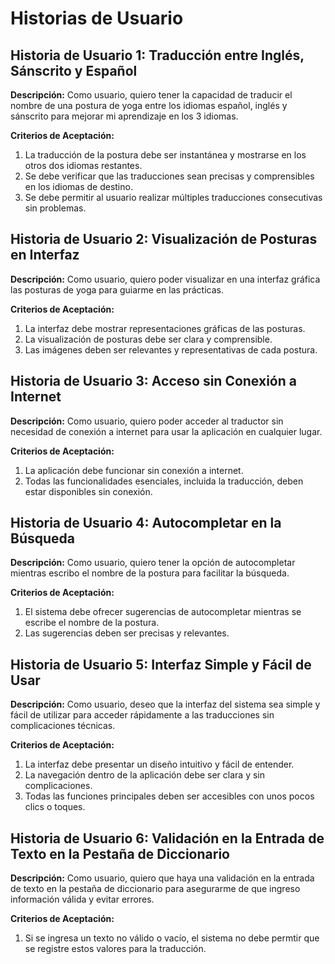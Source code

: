 # Historias de Usuario

## Historia de Usuario 1: Traducción entre Inglés, Sánscrito y Español

**Descripción:**
Como usuario, quiero tener la capacidad de traducir el nombre de una postura de yoga entre los idiomas español, inglés y sánscrito para mejorar mi aprendizaje en los 3 idiomas.

**Criterios de Aceptación:**
1. La traducción de la postura debe ser instantánea y mostrarse en los otros dos idiomas restantes.
2. Se debe verificar que las traducciones sean precisas y comprensibles en los idiomas de destino.
3. Se debe permitir al usuario realizar múltiples traducciones consecutivas sin problemas.

## Historia de Usuario 2: Visualización de Posturas en Interfaz

**Descripción:**
Como usuario, quiero poder visualizar en una interfaz gráfica las posturas de yoga para guiarme en las prácticas.

**Criterios de Aceptación:**
1. La interfaz debe mostrar representaciones gráficas de las posturas.
2. La visualización de posturas debe ser clara y comprensible.
3. Las imágenes deben ser relevantes y representativas de cada postura.


## Historia de Usuario 3: Acceso sin Conexión a Internet

**Descripción:**
Como usuario, quiero poder acceder al traductor sin necesidad de conexión a internet para usar la aplicación en cualquier lugar.

**Criterios de Aceptación:**
1. La aplicación debe funcionar sin conexión a internet.
2. Todas las funcionalidades esenciales, incluida la traducción, deben estar disponibles sin conexión.

## Historia de Usuario 4: Autocompletar en la Búsqueda

**Descripción:**
Como usuario, quiero tener la opción de autocompletar mientras escribo el nombre de la postura para facilitar la búsqueda.

**Criterios de Aceptación:**
1. El sistema debe ofrecer sugerencias de autocompletar mientras se escribe el nombre de la postura.
2. Las sugerencias deben ser precisas y relevantes.

## Historia de Usuario 5: Interfaz Simple y Fácil de Usar

**Descripción:**
Como usuario, deseo que la interfaz del sistema sea simple y fácil de utilizar para acceder rápidamente a las traducciones sin complicaciones técnicas.

**Criterios de Aceptación:**
1. La interfaz debe presentar un diseño intuitivo y fácil de entender. 
2. La navegación dentro de la aplicación debe ser clara y sin complicaciones.
3. Todas las funciones principales deben ser accesibles con unos pocos clics o toques.

## Historia de Usuario 6: Validación en la Entrada de Texto en la Pestaña de Diccionario

**Descripción:**
Como usuario, quiero que haya una validación en la entrada de texto en la pestaña de diccionario para asegurarme de que ingreso información válida y evitar errores.

**Criterios de Aceptación:**
1. Si se ingresa un texto no válido o vacío, el sistema no debe permtir que se registre estos valores para la traducción.